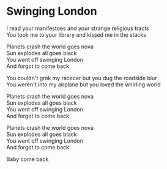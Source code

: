 # Swinging London  

I read your manifestoes and your strange religious tracts  
You took me to your library and kissed me in the stacks  

Planets crash the world goes nova  
Sun explodes all goes black  
You went off swinging London  
And forgot to come back  

You couldn't grok my racecar but you dug the roadside blur  
You weren't into my airplane but you loved the whirling world  

Planets crash the world goes nova  
Sun explodes all goes black  
You went off swinging London  
And forgot to come back  

Planets crash the world goes nova  
Sun explodes all goes black  
You went off swinging London  
And forgot to come back  

Baby come back  
